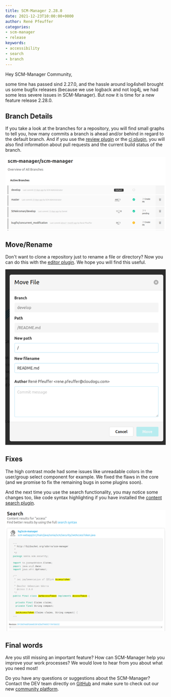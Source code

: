 ```yaml
---
title: SCM-Manager 2.28.0
date: 2021-12-23T10:00:00+0000
author: René Pfeuffer
categories:
- scm-manager
- release
keywords:
- accessibility
- search
- branch
---
```


Hey SCM-Manager Community,

some time has passed sind 2.27.0, and the hassle around log4shell brought us some bugfix releases (because we
use logback and not log4j, we had some less severe issues in SCM-Manager).
But now it is time for a new feature release 2.28.0.

## Branch Details

If you take a look at the branches for a repository, you will find small graphs to tell you, how many commits
a branch is ahead and/or behind in regard to the default branch. And if you use the
[review plugin](https://scm-manager.org/plugins/scm-review-plugin/) or the
[ci plugin](https://scm-manager.org/plugins/scm-ci-plugin/), you will also find information about
pull requests and the current build status of the branch.

![Branch overview with more details](assets/branch_details.png)

## Move/Rename

Don't want to clone a repository just to rename a file or directory? Now you can do this with the
[editor plugin](https://scm-manager.org/plugins/scm-editor-plugin/). We hope you will find this useful.

![Move file dialog](assets/move_dialog.png)

## Fixes

The high contrast mode had some issues like unreadable colors in the user/group select component for example.
We fixed the flaws in the core (and we promise to fix the remaining bugs in some plugins soon).

And the next time you use the search functionality, you may notice some changes too, like code syntax highlighting if you
have installed the [content search plugin](https://scm-manager.org/plugins/scm-content-search-plugin).

![Search result with code highlight](assets/search_result.png)

## Final words
Are you still missing an important feature? How can SCM-Manager help you improve your work processes?
We would love to hear from you about what you need most!

Do you have any questions or suggestions about the SCM-Manager?
Contact the DEV team directly on [GitHub](https://github.com/scm-manager/scm-manager/) and make sure
to check out our new [community platform](https://community.cloudogu.com/c/scm-manager/).
